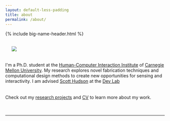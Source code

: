 ```yaml
---
layout: default-less-padding
title: about
permalink: /about/
---
```

{% include big-name-header.html %}

<br/>

<div class="post">
  <article class="post-content">
  <div class="col one right" style="padding: 20px; padding-top: 0px;">
	 <img class="three right round-corners" src="{{site.baseurl}}/img/self/me_440x440.jpg">
  </div>

  I'm a Ph.D. student at the <a href="http://www.hcii.cmu.edu/" target="_blank">Human-Computer Interaction Institute</a> of <a href="http://www.cmu.edu/" target="_blank">Carnegie Mellon University</a>.
  My research explores novel fabrication techniques and computational design methods to create new opportunities for sensing and interactivity. I am advised <a href="http://www.cs.cmu.edu/~hudson/" target="_blank">Scott Hudson</a> at the <a href="https://github.com/cmu-devlab/" target="_blank">Dev Lab</a>  
	<br/>
  <br/>
  Check out my <a href="{{site.path_to_research}}" title="Research">research projects</a> and <a href="{{site.path_to_cv}}" target="_blank" title="Resume/CV">CV</a> to learn more about my work.
	<br/>
	<br/>
	<br/>
	<hr/>
	<span class="contacticon center">
		<a href="mailto:{{site.email}}" title="Email">
      <i class="vert-middle fa fa-envelope-square"></i>
    </a>
		<a href="https://github.com/{{site.github_username}}" target="_blank" title="Github">
      <i class="vert-middle fa fa-github-square"></i>
    </a>
		<a href="{{site.path_to_cv}}" target="_blank" title="Resume/CV">
      <i id="cv-icon" class="vert-middle fa fa-file-text-o"></i>
    </a>
		<a href="https://www.linkedin.com/in/{{site.linkedin_username}}" target="_blank" title="LinkedIn">
      <i class="vert-middle fa fa-linkedin-square"></i>
    </a>
		<a href="https://twitter.com/{{site.twitter_username}}" target="_blank" title="Twitter">
      <i class="vert-middle fa fa-twitter-square"></i>
    </a>
	</span>
	<!-- <div class="col three caption">
    <div class="center" style="padding-left: 10px; padding-right: 10px;">
      <span id="random-quote" style="display: inline-block; text-align: left; line-height: 125%;"></span>
    </div>
    <script type="text/javascript">
    (function() {
      // Pick a random quote and go have fun!
      var quotes = {{ site.data.favorite_quotes.quotes | jsonify }};
      var randomIndex = Math.floor(Math.random() * quotes.length);
      var quotePair = quotes[randomIndex];
      var $quoteContainer = document.getElementById('random-quote');
      $quoteContainer.innerHTML = "\"" + quotePair.quote + "\"" + " – " + quotePair.author;
    })();
    </script>
	</div> -->

  </article>

</div>
